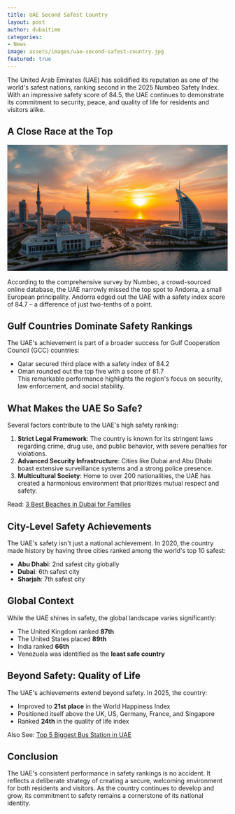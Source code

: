 ```yaml
---
title: UAE Second Safest Country
layout: post
author: dubaitime
categories: 
- News
image: assets/images/uae-second-safest-country.jpg
featured: true
--- 
```


The United Arab Emirates (UAE) has solidified its reputation as one of the world's safest nations, ranking second in the 2025 Numbeo Safety Index. With an impressive safety score of 84.5, the UAE continues to demonstrate its commitment to security, peace, and quality of life for residents and visitors alike.  

## A Close Race at the Top

![abu-dhabi-2nd-safest-city-globally](/assets/images/abu-dhabi-2nd-safest-city-globally.jpg)

According to the comprehensive survey by Numbeo, a crowd-sourced online database, the UAE narrowly missed the top spot to Andorra, a small European principality. Andorra edged out the UAE with a safety index score of 84.7 – a difference of just two-tenths of a point.  

## Gulf Countries Dominate Safety Rankings  
The UAE's achievement is part of a broader success for Gulf Cooperation Council (GCC) countries:  
- Qatar secured third place with a safety index of 84.2  
- Oman rounded out the top five with a score of 81.7  
This remarkable performance highlights the region's focus on security, law enforcement, and social stability.  

## What Makes the UAE So Safe?  
Several factors contribute to the UAE's high safety ranking:  
1. **Strict Legal Framework**: The country is known for its stringent laws regarding crime, drug use, and public behavior, with severe penalties for violations.  
2. **Advanced Security Infrastructure**: Cities like Dubai and Abu Dhabi boast extensive surveillance systems and a strong police presence.  
3. **Multicultural Society**: Home to over 200 nationalities, the UAE has created a harmonious environment that prioritizes mutual respect and safety.  

Read: [3 Best Beaches in Dubai for Families](https://dubaitime.github.io/3-best-beaches-in-dubai-for-families/)

## City-Level Safety Achievements  
The UAE's safety isn't just a national achievement. In 2020, the country made history by having three cities ranked among the world's top 10 safest:  
- **Abu Dhabi**: 2nd safest city globally  
- **Dubai**: 6th safest city  
- **Sharjah**: 7th safest city  

## Global Context  
While the UAE shines in safety, the global landscape varies significantly:  
- The United Kingdom ranked **87th**  
- The United States placed **89th**  
- India ranked **66th**  
- Venezuela was identified as the **least safe country**  

## Beyond Safety: Quality of Life  
The UAE's achievements extend beyond safety. In 2025, the country:  
- Improved to **21st place** in the World Happiness Index  
- Positioned itself above the UK, US, Germany, France, and Singapore  
- Ranked **24th** in the quality of life index  

Also See: [Top 5 Biggest Bus Station in UAE](https://dubaitime.github.io/biggest-bus-stn/)

## Conclusion  
The UAE's consistent performance in safety rankings is no accident. It reflects a deliberate strategy of creating a secure, welcoming environment for both residents and visitors. As the country continues to develop and grow, its commitment to safety remains a cornerstone of its national identity.
